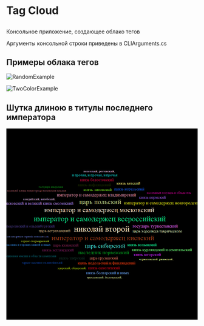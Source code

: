 ﻿# Tag Cloud

##
Консольное приложение, создающее облако тегов

Аргументы консольной строки приведены в CLIArguments.cs

## Примеры облака тегов

![RandomExample](https://github.com/CaptainBelyash/di/blob/master/TagCloud/random_color_example.jpg)

![TwoColorExample](https://github.com/CaptainBelyash/di/blob/master/TagCloud/two_color_example.jpg)


## Шутка длиною в титулы последнего императора

![Nikolai](https://github.com/CaptainBelyash/di/blob/master/TagCloud/nikolai.png)
